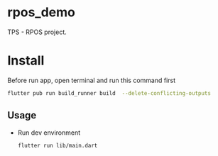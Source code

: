 # rpos_demo

TPS - RPOS project.

# Install
Before run app, open terminal and run this command first
```bash
flutter pub run build_runner build  --delete-conflicting-outputs
```

## Usage

* Run dev environment
    ```shell
    flutter run lib/main.dart
    ```
